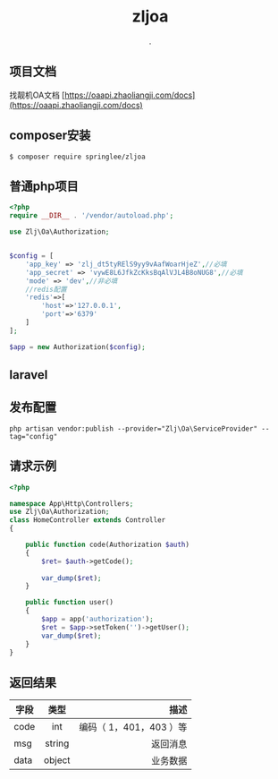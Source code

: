 <h1 align="center"> zljoa </h1>

<p align="center"> .</p>

## 项目文档
找靓机OA文档 [https://oaapi.zhaoliangji.com/docs](https://oaapi.zhaoliangji.com/docs)

## composer安装

```shell
$ composer require springlee/zljoa
```

## 普通php项目

```php
<?php
require __DIR__ . '/vendor/autoload.php';

use Zlj\Oa\Authorization;


$config = [
    'app_key' => 'zlj_dt5tyRElS9yy9vAafWoarHjeZ',//必填
    'app_secret' => 'vywE8L6JfkZcKksBqAlVJL4B8oNUG8',//必填
    'mode' => 'dev',//非必填
    //redis配置
    'redis'=>[
        'host'=>'127.0.0.1',
        'port'=>'6379'
    ]
];

$app = new Authorization($config);

```

## laravel

## 发布配置
```$xslt
php artisan vendor:publish --provider="Zlj\Oa\ServiceProvider" --tag="config"
```
## 请求示例
```php
<?php

namespace App\Http\Controllers;
use Zlj\Oa\Authorization;
class HomeController extends Controller
{

    public function code(Authorization $auth)
    {
        $ret= $auth->getCode();
        
        var_dump($ret);
    }

    public function user()
    {
        $app = app('authorization');
        $ret = $app->setToken('')->getUser();
        var_dump($ret);
    }
}

```
## 返回结果
| 字段   |      类型      |  描述 |
|----------|:-------------:|------:|
| code |  int | 编码（ 1，401，403 ）等 |
| msg|    string   |   返回消息 |
| data |  object |    业务数据 |


